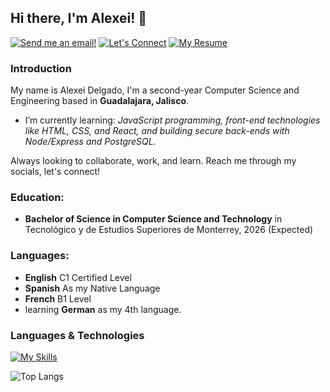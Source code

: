 ## Hi there, I'm Alexei! 👋
[![Send me an email!](https://shields.io/badge/alexeiddg@outlook.com-purple?style=for-the-badge)](mailto:alexeiddg@outlook.com)
[![Let's Connect](https://shields.io/badge/let's%20connect!-blue?logo=linkedin&style=for-the-badge)](https://linkedin.com/in/alexei-delgado-5729b8266)
[![My Resume](https://shields.io/badge/%F0%9F%93%84%20my%20r%C3%A9sum%C3%A9-gray?&style=for-the-badge)]()

### Introduction
My name is Alexei Delgado, I'm a second-year Computer Science and Engineering based in **Guadalajara, Jalisco**.
- I’m currently learning: *JavaScript programming, front-end technologies like HTML, CSS, and React, and building secure back-ends with Node/Express and PostgreSQL.*

Always looking to collaborate, work, and learn. Reach me through my socials, let's connect!

### Education:
- **Bachelor of Science in Computer Science and Technology** in Tecnológico y de Estudios Superiores de Monterrey, 2026 (Expected)

### Languages:
- **English** C1 Certified Level 
- **Spanish** As my Native Language
- **French** B1 Level
- learning **German** as my 4th language.

### Languages & Technologies
[![My Skills](https://skillicons.dev/icons?i=cpp,js,html,css,matlab,py,r,github)](https://skillicons.dev) 

![Top Langs](https://github-readme-stats.vercel.app/api/top-langs/?username=alexeiddg&layout=compact)
